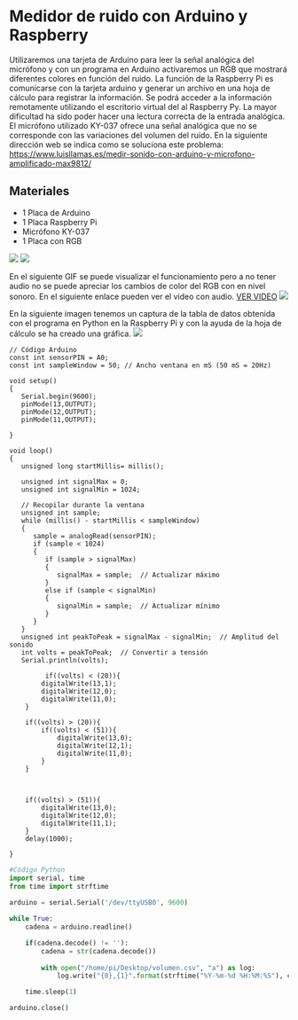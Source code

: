 # Medidor de ruido con Arduino y Raspberry 

Utilizaremos una tarjeta de Arduino para leer la señal analógica del micrófono y con un programa en Arduino activaremos un RGB que mostrará diferentes colores en función del ruido.
La función de la Raspberry Pi es comunicarse con la tarjeta arduino y generar un archivo en una hoja de cálculo para registrar la información.
Se podrá acceder a la información remotamente utilizando el escritorio virtual del al Raspberry Py.
La mayor dificultad ha sido poder hacer una lectura correcta de la entrada analógica. El micrófono utilizado KY-037 ofrece una señal analógica que no se corresponde con las variaciones del volumen del ruido. En la siguiente dirección web se indica como se soluciona este problema:
https://www.luisllamas.es/medir-sonido-con-arduino-y-microfono-amplificado-max9812/

## Materiales

- 1 Placa de Arduino
- 1 Placa Raspberry Pi
- Micrófono KY-037
- 1 Placa con RGB



![](Arduino_Raspberry.jpg)
![](Arduino_RGB_KY037.jpg)

En el siguiente GIF se puede visualizar el funcionamiento pero a no tener audio no se puede apreciar los cambios de color del RGB con en nivel sonoro. En el siguiente enlace pueden ver el video con audio.
[VER VIDEO](https://github.com/pepegarcia125/Practicas/blob/master/Medidor-Sonido/Medidor-de-sonido.mp4)
![](Medidor_sonido.gif)

En la siguiente imagen tenemos un captura de la tabla de datos obtenida con el programa en Python en la Raspberry Pi y con la ayuda de la hoja de cálculo se ha creado una gráfica.
![](Datos_Gráfica.png)


```arduino
// Código Arduino
const int sensorPIN = A0;
const int sampleWindow = 50; // Ancho ventana en mS (50 mS = 20Hz)
 
void setup() 
{
   Serial.begin(9600);
   pinMode(13,OUTPUT);
   pinMode(12,OUTPUT);
   pinMode(11,OUTPUT);

}
 
void loop() 
{
   unsigned long startMillis= millis();
 
   unsigned int signalMax = 0;
   unsigned int signalMin = 1024;
 
   // Recopilar durante la ventana
   unsigned int sample;
   while (millis() - startMillis < sampleWindow)
   {
      sample = analogRead(sensorPIN);
      if (sample < 1024)
      {
         if (sample > signalMax)
         {
            signalMax = sample;  // Actualizar máximo
         }
         else if (sample < signalMin)
         {
            signalMin = sample;  // Actualizar mínimo
         }
      }
   }
   unsigned int peakToPeak = signalMax - signalMin;  // Amplitud del sonido
   int volts = peakToPeak;  // Convertir a tensión
   Serial.println(volts);

         if((volts) < (20)){
        digitalWrite(13,1);
        digitalWrite(12,0);
        digitalWrite(11,0);
    }
    
    if((volts) > (20)){
        if((volts) < (51)){
            digitalWrite(13,0);
            digitalWrite(12,1);
            digitalWrite(11,0);
        }
    }


    
    if((volts) > (51)){
        digitalWrite(13,0);
        digitalWrite(12,0);
        digitalWrite(11,1);
    }
    delay(1000);

}
```


```python
#Código Python
import serial, time
from time import strftime
 
arduino = serial.Serial('/dev/ttyUSB0', 9600)

while True:
    cadena = arduino.readline()

    if(cadena.decode() != ''):
        cadena = str(cadena.decode())
       
        with open("/home/pi/Desktop/volumen.csv", "a") as log:
            log.write("{0},{1}".format(strftime("%Y-%m-%d %H:%M:%S"), cadena))

    time.sleep(1)

arduino.close()

```
